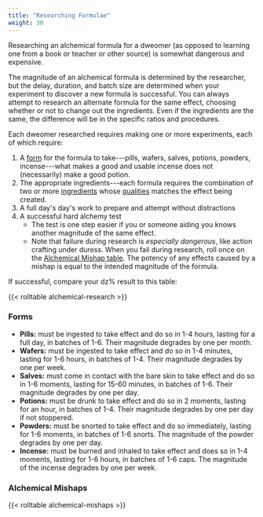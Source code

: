 ```yaml
---
title: "Researching Formulae"
weight: 30
---
```


Researching an alchemical formula for a dweomer (as opposed to learning one from a book or teacher or other source) is somewhat dangerous and expensive.

The magnitude of an alchemical formula is determined by the researcher, but the delay, duration, and batch size are determined when your experiment to discover a new formula is successful.
You can always attempt to research an alternate formula for the same effect, choosing whether or not to change out the ingredients.
Even if the ingredients are the same, the difference will be in the specific ratios and procedures.

Each dweomer researched requires making one or more experiments, each of which require:

1. A [form]() for the formula to take---pills, wafers, salves, potions, powders, incense---what makes a good and usable incense does not (necessarily) make a good potion.
1. The appropriate ingredients---each formula requires the combination of two or more [ingredients]() whose [qualities]() matches the effect being created.
1. A full day's day's work to prepare and attempt without distractions
1. A successful hard alchemy test
   - The test is one step easier if you or someone aiding you knows another magnitude of the same effect.
   - Note that failure during research is _especially dangerous_, like action crafting under duress.
     When you fail during research, roll once on the [Alchemical Mishap table](#alchemical-mishaps).
     The potency of any effects caused by a mishap is equal to the intended magnitude of the formula.

If successful, compare your dz% result to this table:

{{< rolltable alchemical-research >}}

### Forms

- **Pills:** must be ingested to take effect and do so in 1-4 hours, lasting for a full day, in batches of 1-6.
  Their magnitude degrades by one per month.
- **Wafers:** must be ingested to take effect and do so in 1-4 minutes, lasting for 1-6 hours, in batches of 1-4.
  Their magnitude degrades by one per week.
- **Salves:** must come in contact with the bare skin to take effect and do so in 1-6 moments, lasting for 15-60 minutes, in batches of 1-6.
  Their magnitude degrades by one per day.
- **Potions:** must be drunk to take effect and do so in 2 moments, lasting for an hour, in batches of 1-4.
  Their magnitude degrades by one per day if not stoppered.
- **Powders:** must be snorted to take effect and do so immediately, lasting for 1-6 moments, in batches of 1-6 snorts.
  The magnitude of the powder degrades by one per day.
- **Incense:** must be burned and inhaled to take effect and does so in 1-4 moments, lasting for 1-6 hours, in batches of 1-6 caps.
  The magnitude of the incense degrades by one per week.

### Alchemical Mishaps

{{< rolltable alchemical-mishaps >}}